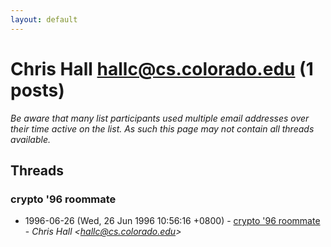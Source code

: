 ```yaml
---
layout: default
---
```


# Chris Hall <hallc@cs.colorado.edu> (1 posts)

_Be aware that many list participants used multiple email addresses over their time active on the list. As such this page may not contain all threads available._

## Threads

### crypto '96 roommate
+ 1996-06-26 (Wed, 26 Jun 1996 10:56:16 +0800) - [crypto '96 roommate](/archive/1996/06/16b00618062c1e89bdae0e21c58a57bdf0ef0242e926027813eaa6dd0077ea05) - _Chris Hall \<hallc@cs.colorado.edu\>_

